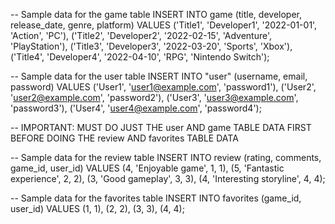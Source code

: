-- Sample data for the game table
INSERT INTO game (title, developer, release_date, genre, platform)
VALUES
  ('Title1', 'Developer1', '2022-01-01', 'Action', 'PC'),
  ('Title2', 'Developer2', '2022-02-15', 'Adventure', 'PlayStation'),
  ('Title3', 'Developer3', '2022-03-20', 'Sports', 'Xbox'),
  ('Title4', 'Developer4', '2022-04-10', 'RPG', 'Nintendo Switch');

-- Sample data for the user table
INSERT INTO "user" (username, email, password)
VALUES
  ('User1', 'user1@example.com', 'password1'),
  ('User2', 'user2@example.com', 'password2'),
  ('User3', 'user3@example.com', 'password3'),
  ('User4', 'user4@example.com', 'password4');

-- IMPORTANT: MUST DO JUST THE user AND game TABLE DATA FIRST BEFORE DOING THE review AND favorites TABLE DATA

-- Sample data for the review table
INSERT INTO review (rating, comments, game_id, user_id)
VALUES
  (4, 'Enjoyable game', 1, 1),
  (5, 'Fantastic experience', 2, 2),
  (3, 'Good gameplay', 3, 3),
  (4, 'Interesting storyline', 4, 4);

-- Sample data for the favorites table
INSERT INTO favorites (game_id, user_id)
VALUES
  (1, 1),
  (2, 2),
  (3, 3),
  (4, 4);
